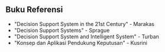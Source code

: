 ## Buku Referensi
<ul>
  <li class="fragment">"Decision Support System in the 21st Century" - Marakas</li>
  <li class="fragment">"Decision Support Systems" - Sprague</li>
  <li class="fragment">"Decision Support System and Intelligent System" - Turban</li>
  <li class="fragment">"Konsep dan Aplikasi Pendukung Keputusan" - Kusrini</li>
</ul>
